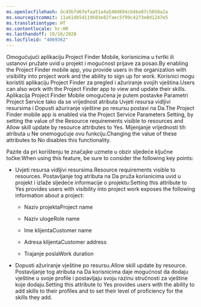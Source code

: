 ```yaml
---
ms.openlocfilehash: dc45bfd6fefaa51a4a540d694cb4ba07c5058a2a
ms.sourcegitcommit: 11a61db54119503e82faec5f99c4273e8d1247e5
ms.translationtype: HT
ms.contentlocale: hr-HR
ms.lasthandoff: 10/16/2020
ms.locfileid: "4069362"
---
```

<span data-ttu-id="bd8c1-101">Omogućujući aplikaciju Project Finder Mobile, korisnicima u tvrtki ili ustanovi pružate uvid u projekt i mogućnost prijave za posao.</span><span class="sxs-lookup"><span data-stu-id="bd8c1-101">By enabling the Project Finder mobile app, you provide users in the organization with visibility into project work and the ability to sign up for work.</span></span> <span data-ttu-id="bd8c1-102">Korisnici mogu koristiti aplikaciju Project Finder za pregled i ažuriranje svojih vještina.</span><span class="sxs-lookup"><span data-stu-id="bd8c1-102">Users can also work with the Project Finder app to view and update their skills.</span></span> <span data-ttu-id="bd8c1-103">Aplikacija Project Finder Mobile omogućena je putem postavke Parametri Project Service tako da se vrijednost atributa Uvjeti resursa vidljivi resursima i Dopusti ažuriranje vještine po resursu postavi na Da.</span><span class="sxs-lookup"><span data-stu-id="bd8c1-103">The Project Finder mobile app is enabled via the Project Service Parameters Setting, by setting the value of the Resource requirements visible to resources and Allow skill update by resource attributes to Yes.</span></span> <span data-ttu-id="bd8c1-104">Mijenjanje vrijednosti tih atributa u Ne onemogućuje ovu funkciju.</span><span class="sxs-lookup"><span data-stu-id="bd8c1-104">Changing the value of these attributes to No disables this functionality.</span></span>  
  
 <span data-ttu-id="bd8c1-105">Pazite da pri korištenju te značajke uzmete u obzir sljedeće ključne točke:</span><span class="sxs-lookup"><span data-stu-id="bd8c1-105">When using this feature, be sure to consider the following key points:</span></span>  
  
-   <span data-ttu-id="bd8c1-106">Uvjeti resursa vidljivi resursima.</span><span class="sxs-lookup"><span data-stu-id="bd8c1-106">Resource requirements visible to resources.</span></span> <span data-ttu-id="bd8c1-107">Postavljanje tog atributa na Da pruža korisnicima uvid u projekt i izlaže sljedeće informacije o projektu:</span><span class="sxs-lookup"><span data-stu-id="bd8c1-107">Setting this attribute to Yes provides users with visibility into project work exposes the following information about a project:</span></span>  
  
    -   <span data-ttu-id="bd8c1-108">Naziv projekta</span><span class="sxs-lookup"><span data-stu-id="bd8c1-108">Project name</span></span>  
  
    -   <span data-ttu-id="bd8c1-109">Naziv uloge</span><span class="sxs-lookup"><span data-stu-id="bd8c1-109">Role name</span></span>  
  
    -   <span data-ttu-id="bd8c1-110">Ime klijenta</span><span class="sxs-lookup"><span data-stu-id="bd8c1-110">Customer name</span></span>  
  
    -   <span data-ttu-id="bd8c1-111">Adresa klijenta</span><span class="sxs-lookup"><span data-stu-id="bd8c1-111">Customer address</span></span>  
  
    -   <span data-ttu-id="bd8c1-112">Trajanje posla</span><span class="sxs-lookup"><span data-stu-id="bd8c1-112">Work duration</span></span>  
  
-   <span data-ttu-id="bd8c1-113">Dopusti ažuriranje vještine po resursu.</span><span class="sxs-lookup"><span data-stu-id="bd8c1-113">Allow skill update by resource.</span></span> <span data-ttu-id="bd8c1-114">Postavljanje tog atributa na Da korisnicima daje mogućnost da dodaju vještine u svoje profile i postavljaju svoju razinu stručnosti za vještine koje dodaju.</span><span class="sxs-lookup"><span data-stu-id="bd8c1-114">Setting this attribute to Yes provides users with the ability to add skills to their profiles and to set their level of proficiency for the skills they add.</span></span>